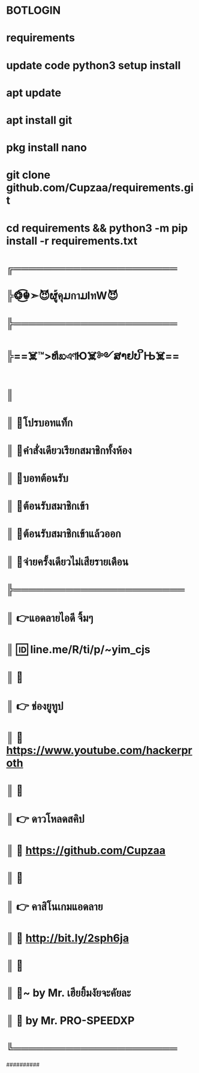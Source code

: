 # BOTLOGIN
# requirements
#
# update code python3 setup install 
# apt update
# apt install git
# pkg install nano
# git clone github.com/Cupzaa/requirements.git
# cd requirements && python3 -m pip install -r requirements.txt
#
# ╔══════════════════════
# ╠❂͜͡☬➣😈ຜู้คุມกาມlทW😈
# ╠══════════════════════
# ╠==☠️™>ທีಖএণЮ☠️༻ສາຢບ ິЊ☠️==
# ║ 
# ║ 💛โปรบอทแท็ก 
# ║ 🎀คำสั่งเดียวเรียกสมาชิกทั้งห้อง 
# ║ 💛บอทต้อนรับ 
# ║ 🎀ต้อนรับสมาชิกเข้า
# ║ 🎀ต้อนรับสมาชิกเข้าแล้วออก 
# ║ 🎀จ่ายครั้งเดียวไม่เสียรายเดือน 
# ╠═══════════════════════
# ║ 👉แอดลายไอดี จิ้มๆ
# ║ 🆔 line.me/R/ti/p/~yim_cjs
# ║ 💛
# ║ 👉 ช่องยูทูป
# ║ 💛 https://www.youtube.com/hackerproth
# ║ 💛
# ║ 👉 ดาวโหลดสคิป
# ║ 💛 https://github.com/Cupzaa
# ║ 💛
# ║ 👉 คาสิโนเกมแอดลาย
# ║ 💛 http://bit.ly/2sph6ja
# ║ 💛
# ║ 💛~ by Mr. เฮียยิ้มงัยจะคัยละ
# ║ 💛 by Mr. PRO-SPEEDXP  
# ╚══════════════════════   
##########
